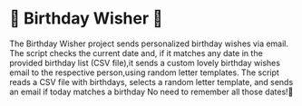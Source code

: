 # 🎉 Birthday Wisher 🎉
The Birthday Wisher project sends personalized birthday wishes via email. The script checks the current date and, if it matches any date in the provided birthday list (CSV file),it sends a custom lovely birthday wishes email to the respective person,using random letter templates.
The script reads a CSV file with birthdays, selects a random letter template, and sends an email if today matches a birthday
No need to remember all those dates!🎂
